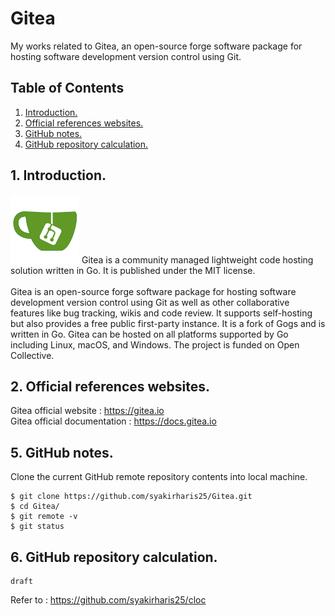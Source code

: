 # Gitea
My works related to Gitea, an open-source forge software package for hosting software development version control using Git.

## Table of Contents
1. [Introduction.](#introduction)
2. [Official references websites.](#references)
3. [GitHub notes.](#github)
4. [GitHub repository calculation.](#calculation)

<a name="introduction"></a>
## 1. Introduction.
<img src="gitea.png" height="110">
Gitea is a community managed lightweight code hosting solution written in Go. It is published under the MIT license.
<br /><br />
Gitea is an open-source forge software package for hosting software development version control using Git as well as other collaborative features like bug tracking, wikis and code review. It supports self-hosting but also provides a free public first-party instance. It is a fork of Gogs and is written in Go. Gitea can be hosted on all platforms supported by Go including Linux, macOS, and Windows. The project is funded on Open Collective.

<a name="references"></a>
## 2. Official references websites.
Gitea official website : https://gitea.io <br />
Gitea official documentation : https://docs.gitea.io <br />
 
<a name="github"></a>
## 5. GitHub notes.
Clone the current GitHub remote repository contents into local machine.
```
$ git clone https://github.com/syakirharis25/Gitea.git
$ cd Gitea/
$ git remote -v
$ git status
```

<a name="calculation"></a>
## 6. GitHub repository calculation.
```
draft
```
Refer to : https://github.com/syakirharis25/cloc
